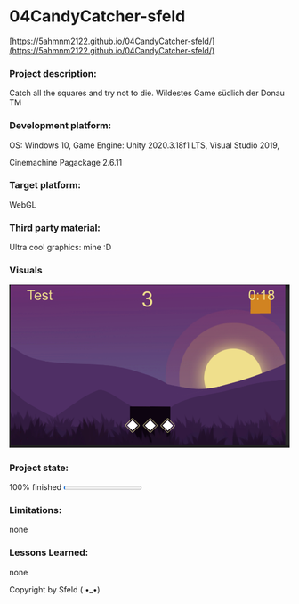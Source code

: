 # 04CandyCatcher-sfeld
[https://5ahmnm2122.github.io/04CandyCatcher-sfeld/](https://5ahmnm2122.github.io/04CandyCatcher-sfeld/)

### Project description: 
Catch all the squares and try not to die. 
Wildestes Game südlich der Donau TM

### Development platform: 
OS: Windows 10, Game Engine: Unity 2020.3.18f1 LTS, Visual Studio 2019, 

Cinemachine Pagackage  2.6.11

### Target platform: 
WebGL 
### Third party material: 
Ultra cool graphics: mine :D

### Visuals 
![game screenshot](https://github.com/5ahmnm2122/04CandyCatcher-sfeld/blob/main/img/Game.PNG?raw=true)

### Project state: 
100% finished
<progress max="100" value="2"></progress>

### Limitations: 
none
### Lessons Learned: 
none

Copyright by Sfeld ( •_•)
